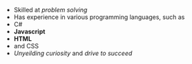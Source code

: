 * Skilled at _problem solving_
* Has experience in various programming languages, such as
 * C#
 * __Javascript__
 * __HTML__
 * and CSS
* _Unyeilding curiosity_ and _drive to succeed_
